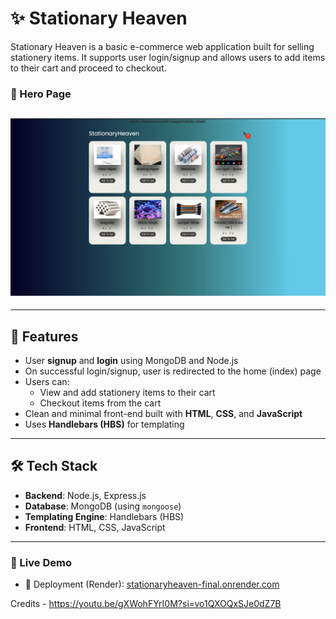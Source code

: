 # ✨ Stationary Heaven

Stationary Heaven is a basic e-commerce web application built for selling stationery items. It supports user login/signup and allows users to add items to their cart and proceed to checkout.

### 🔐 Hero Page
![Hero Page](./website-demo/Hero-Page.jpeg)
---
---


## 🚀 Features

- User **signup** and **login** using MongoDB and Node.js
- On successful login/signup, user is redirected to the home (index) page
- Users can:
  - View and add stationery items to their cart
  - Checkout items from the cart
- Clean and minimal front-end built with **HTML**, **CSS**, and **JavaScript**
- Uses **Handlebars (HBS)** for templating

---

## 🛠️ Tech Stack

- **Backend**: Node.js, Express.js
- **Database**: MongoDB (using `mongoose`)
- **Templating Engine**: Handlebars (HBS)
- **Frontend**: HTML, CSS, JavaScript

---

### 🚀 Live Demo

- 🔵 Deployment (Render): [stationaryheaven-final.onrender.com](https://stationaryheaven-final.onrender.com)

Credits - https://youtu.be/gXWohFYrI0M?si=vo1QXOQxSJe0dZ7B 
